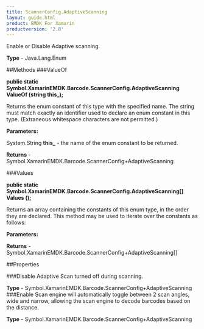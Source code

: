 ```yaml
---
title: ScannerConfig.AdaptiveScanning
layout: guide.html
product: EMDK For Xamarin 
productversion: '2.8' 
---
```

Enable or Disable Adaptive scanning.

**Type** - Java.Lang.Enum

##Methods
###ValueOf

**public static Symbol.XamarinEMDK.Barcode.ScannerConfig.AdaptiveScanning ValueOf (string this_);**

Returns the enum constant of this type with the specified name. The string must match exactly an identifier used to declare an enum constant in this type. (Extraneous whitespace characters are not permitted.)

**Parameters:**

System.String **this_**  - the name of the enum constant to be returned.

**Returns** - Symbol.XamarinEMDK.Barcode.ScannerConfig+AdaptiveScanning

###Values

**public static Symbol.XamarinEMDK.Barcode.ScannerConfig.AdaptiveScanning[] Values ();**

Returns an array containing the constants of this enum type, in the order they are declared. This method may be used to iterate over the constants as follows:

**Parameters:**

**Returns** - Symbol.XamarinEMDK.Barcode.ScannerConfig+AdaptiveScanning[]

##Properties

###Disable
Adaptive Scan turned off during scanning.

**Type** - Symbol.XamarinEMDK.Barcode.ScannerConfig+AdaptiveScanning
###Enable
Scan engine will automatically toggle between 2 scan angles, wide and narrow, allowing the scan engine to decode barcodes based on the distance.

**Type** - Symbol.XamarinEMDK.Barcode.ScannerConfig+AdaptiveScanning
